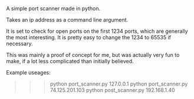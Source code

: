 A simple port scanner made in python.

Takes an ip address as a command line argument.

It is set to check for open ports on the first 1234 ports, which are generally the most interesting. It is pretty easy to change the 1234 to 65535 if necessary.

This was mainly a proof of concept for me, but was actually very fun to make, if a lot less complicated than initially believed.

Example useages:

>>> python port_scanner.py 127.0.0.1
>>> python port_scanner.py 74.125.201.103
>>> python post_scanner.py 192.168.1.40
